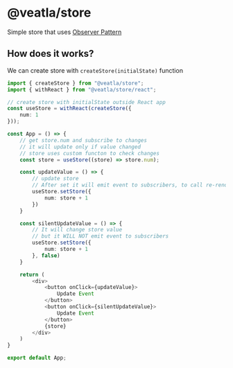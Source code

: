 # @veatla/store
Simple store that uses [Observer Pattern](https://en.wikipedia.org/wiki/Observer_pattern)

## How does it works?
We can create store with `createStore(initialState)` function
```ts
import { createStore } from "@veatla/store";
import { withReact } from "@veatla/store/react";

// create store with initialState outside React app
const useStore = withReact(createStore({
    num: 1
}));

const App = () => {
    // get store.num and subscribe to changes
    // it will update only if value changed
    // store uses custom functon to check changes 
    const store = useStore((store) => store.num);

    const updateValue = () => {
        // update store
        // After set it will emit event to subscribers, to call re-render
        useStore.setStore({
            num: store + 1
        })
    }

    const silentUpdateValue = () => {
        // It will change store value
        // but it WILL NOT emit event to subscribers
        useStore.setStore({
            num: store + 1
        }, false)
    }

    return (
        <div>
            <button onClick={updateValue}>
                Update Event
            </button>
            <button onClick={silentUpdateValue}>
                Update Event
            </button>
            {store}
        </div>
    )
}

export default App;
```
